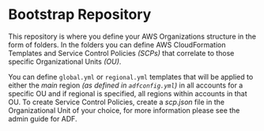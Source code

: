 # Bootstrap Repository

This repository is where you define your AWS Organizations structure in the
form of folders. In the folders you can define AWS CloudFormation Templates and
Service Control Policies *(SCPs)* that correlate to those specific
Organizational Units *(OU)*.

You can define `global.yml` or `regional.yml` templates that will be applied to
either the *main* region *(as defined in `adfconfig.yml`)* in all accounts for a
specific OU and if regional is specified, all regions within accounts in that
OU. To create Service Control Policies, create a *scp.json* file in the
Organizational Unit of your choice, for more information please see the admin
guide for ADF.

